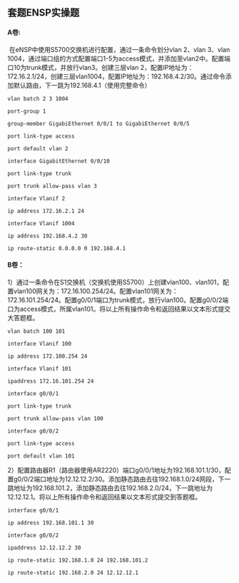 ## 套题ENSP实操题

#### A卷:

​	在eNSP中使用S5700交换机进行配置，通过一条命令划分vlan 2、vlan 3、vlan 1004，通过端口组的方式配置端口1-5为access模式，并添加至vlan2中。配置端口10为trunk模式，并放行vlan3。创建三层vlan 2，配置IP地址为：172.16.2.1/24，创建三层vlan1004，配置IP地址为：192.168.4.2/30。通过命令添加默认路由，下一跳为192.168.4.1（使用完整命令）

```
vlan batch 2 3 1004
```

```
port-group 1
```

```
group-member GigabiEthernet 0/0/1 to GigabiEthernet 0/0/5
```

```
port link-type access
```

```
port default vlan 2
```

```
interface GigabitEthernet 0/0/10
```

```
port link-type trunk
```

```
port trunk allow-pass vlan 3
```

```
interface Vlanif 2
```

```
ip address 172.16.2.1 24
```

```
interface Vlanif 1004
```

```
ip address 192.168.4.2 30
```

```
ip route-static 0.0.0.0 0 192.168.4.1
```

#### B卷：

​	1）通过一条命令在S1交换机（交换机使用S5700）上创建vlan100、vlan101，配置vlan100网关为：172.16.100.254/24。配置vlan101网关为：172.16.101.254/24。配置g0/0/1端口为trunk模式，放行vlan100。配置g0/0/2端口为access模式，所属vlan101。将以上所有操作命令和返回结果以文本形式提交大答题框。

```
vlan batch 100 101
```

```
interface Vlanif 100
```

```
ip address 172.100.254 24
```

```
interface Vlanif 101
```

```
ipaddress 172.16.101.254 24
```

```
interface g0/0/1
```

```
port link-type trunk
```

```
port trunk allow-pass vlan 100
```

```
interface g0/0/2
```

```
port link-type access
```

```
port default vlan 101
```

​	2）配置路由器R1（路由器使用AR2220）端口g0/0/1地址为192.168.101.1/30，配置g0/0/2端口地址为12.12.12.2/30。添加静态路由去往192.168.1.0/24网段，下一跳地址为192.168.101.2，添加静态路由去往192.168.2.0/24，下一跳地址为12.12.12.1。将以上所有操作命令和返回结果以文本形式提交到答题框。

```
interface g0/0/1
```

```
ip address 192.168.101.1 30
```

```
interface g0/0/2
```

```
ipaddress 12.12.12.2 30
```

```
ip route-static 192.168.1.0 24 192.168.101.2
```

```
ip route-static 192.168.2.0 24 12.12.12.1
```





























